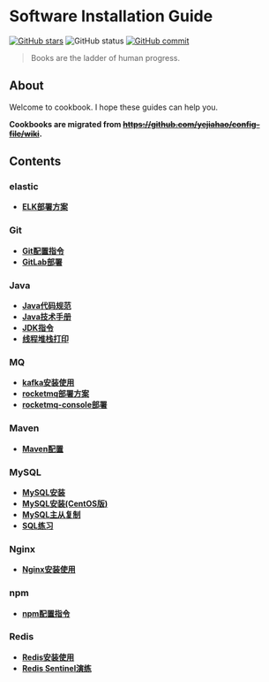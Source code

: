 # Software Installation Guide

[![GitHub stars][star-image]][star-url]
![GitHub status][st-image]
[![GitHub commit][ci-image]][ci-url]

> Books are the ladder of human progress.

## About

Welcome to cookbook. I hope these guides can help you.

**Cookbooks are migrated from ~~https://github.com/yejiahao/config-file/wiki~~.**

## Contents

### elastic
- [**ELK部署方案**](./elastic/ELK部署方案.md)

### Git
- [**Git配置指令**](./Git/Git配置指令.md)
- [**GitLab部署**](./Git/GitLab部署.md)

### Java
- [**Java代码规范**](./Java/Java代码规范.md)
- [**Java技术手册**](./Java/Java技术手册.md)
- [**JDK指令**](./Java/JDK指令.md)
- [**线程堆栈打印**](./Java/线程堆栈打印.md)

### MQ
- [**kafka安装使用**](./MQ/kafka安装使用.md)
- [**rocketmq部署方案**](./MQ/rocketmq部署方案.md)
- [**rocketmq-console部署**](./MQ/rocketmq-console部署.md)

### Maven
- [**Maven配置**](./Maven/Maven配置.md)

### MySQL
- [**MySQL安装**](./MySQL/MySQL安装.md)
- [**MySQL安装(CentOS版)**](./MySQL/MySQL安装(CentOS版).md)
- [**MySQL主从复制**](./MySQL/MySQL主从复制.md)
- [**SQL练习**](./MySQL/SQL练习.md)

### Nginx
- [**Nginx安装使用**](./Nginx/Nginx安装使用.md)

### npm
- [**npm配置指令**](./npm/npm配置指令.md)

### Redis
- [**Redis安装使用**](./Redis/Redis安装使用.md)
- [**Redis Sentinel演练**](./Redis/Redis%20Sentinel演练.md)

[star-image]: https://badgen.net/github/stars/yejiahao/cookbook
[star-url]: https://github.com/yejiahao/cookbook/stargazers
[st-image]: https://badgen.net/github/status/yejiahao/cookbook
[ci-image]: https://badgen.net/github/last-commit/yejiahao/cookbook
[ci-url]: https://github.com/yejiahao/cookbook/commit
